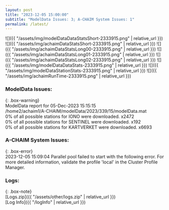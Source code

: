 ```yaml
---
layout: post
title: "2023-12-05 15:00:00"
subtitle: "ModelData Issues: 3; A-CHAIM System Issues: 1"
permalink: /latest/
---
```


![]({{ "/assets/img/modelDataDataStatsShort-2333915.png" | relative_url }})
![]({{ "/assets/img/achaimDataStatsShort-2333915.png" | relative_url }})
![]({{ "/assets/img/achaimDataStatsLong00-2333915.png" | relative_url }})
![]({{ "/assets/img/achaimDataStatsLong01-2333915.png" | relative_url }})
![]({{ "/assets/img/achaimDataStatsLong02-2333915.png" | relative_url }})
![]({{ "/assets/img/modelDataDataStats-2333915.png" | relative_url }})
![]({{ "/assets/img/modelDataStationStats-2333915.png" | relative_url }})
![]({{ "/assets/img/achaimRunTime-2333915.png" | relative_url }})


### ModelData Issues:  
  
{: .box-warning}  
 ModelData report for 05-Dec-2023 15:15:15   
 /home2/achaim1/A-CHAIM/modelData/2023/339/15/modelData.mat   
 0% of all possible stations for IONO were downloaded. x2472   
 0% of all possible stations for SENTINEL were downloaded. x192   
 0% of all possible stations for KARTVERKET were downloaded. x6693   
  
### A-CHAIM System Issues:  
  
{: .box-error}  
2023-12-05 15:09:04 Parallel pool failed to start with the following error. For more detailed information, validate the profile 'local' in the Cluster Profile Manager.  

### Logs:  
  
{: .box-note}  
[Logs.zip]({{ "/assets/other/logs.zip" | relative_url }})  
[Log Info]({{ "/logInfo" | relative_url }})  
